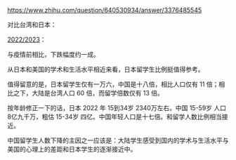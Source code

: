 https://www.zhihu.com/question/640530934/answer/3376485545

对比台湾和日本：


[2022/2023](https://www.statista.com/statistics/233880/international-students-in-the-us-by-country-of-origin/)：


与疫情前相比，下跌幅度约一成。

从日本和美国的学术和生活水平相近来看，日本留学生比例挺值得参考。

值得留意的是，日本留学生仅有一万六，中国是十八倍，相比人口仅有 11 倍；相比之下，大陆是台湾人口 60 倍，而留学倍数仅有 13 倍。

按年龄修正一下的话，日本 2022 年 15到34岁 2340万左右。中国 15-59岁 人口 8亿九千万，粗估 15-34岁 四亿。中国年轻人口是十七倍。和留学人数比例相当接近。

中国留学生人数下降的主因之一应该是：大陆学生感受到国内的学术与生活水平与美国的心理上的差距和日本学生的逐渐接近中。